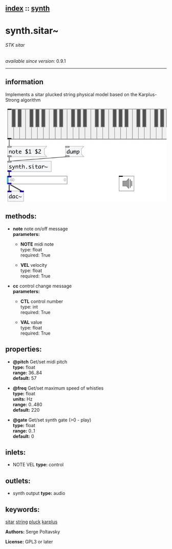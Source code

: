 [index](index.html) :: [synth](category_synth.html)
---

# synth.sitar~

###### STK sitar

*available since version:* 0.9.1

---


## information
Implements a sitar plucked string physical model based on the Karplus-Strong
            algorithm



[![example](../examples/img/synth.sitar~.jpg)](../examples/pd/synth.sitar~.pd)





## methods:

* **note**
note on/off message<br>
  __parameters:__
  - **NOTE** midi note<br>
    type: float <br>
    required: True <br>

  - **VEL** velocity<br>
    type: float <br>
    required: True <br>

* **cc**
control change message<br>
  __parameters:__
  - **CTL** control number<br>
    type: int <br>
    required: True <br>

  - **VAL** value<br>
    type: float <br>
    required: True <br>




## properties:

* **@pitch** 
Get/set midi pitch<br>
__type:__ float<br>
__range:__ 36..84<br>
__default:__ 57<br>

* **@freq** 
Get/set maximum speed of whistles<br>
__type:__ float<br>
__units:__ Hz<br>
__range:__ 0..480<br>
__default:__ 220<br>

* **@gate** 
Get/set synth gate (&gt;0 - play)<br>
__type:__ float<br>
__range:__ 0..1<br>
__default:__ 0<br>



## inlets:

* NOTE VEL 
__type:__ control<br>



## outlets:

* synth output
__type:__ audio<br>



## keywords:

[sitar](keywords/sitar.html)
[string](keywords/string.html)
[pluck](keywords/pluck.html)
[karplus](keywords/karplus.html)






**Authors:** Serge Poltavsky




**License:** GPL3 or later





